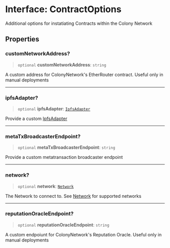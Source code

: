 # Interface: ContractOptions

Additional options for instatiating Contracts within the Colony Network

## Properties

### customNetworkAddress?

> `optional` **customNetworkAddress**: `string`

A custom address for ColonyNetwork's EtherRouter contract. Useful only in manual deployments

***

### ipfsAdapter?

> `optional` **ipfsAdapter**: [`IpfsAdapter`](IpfsAdapter.md)

Provide a custom [IpfsAdapter](IpfsAdapter.md)

***

### metaTxBroadcasterEndpoint?

> `optional` **metaTxBroadcasterEndpoint**: `string`

Provide a custom metatransaction broadcaster endpoint

***

### network?

> `optional` **network**: [`Network`](../enumerations/Network.md)

The Network to connect to. See [Network](../enumerations/Network.md) for supported networks

***

### reputationOracleEndpoint?

> `optional` **reputationOracleEndpoint**: `string`

A custom endpoiunt for ColonyNetwork's Reputation Oracle. Useful only in manual deployments
